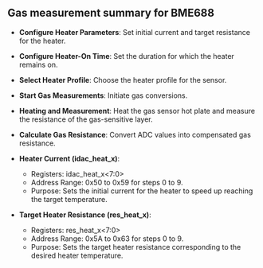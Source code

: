 ## Gas measurement summary for BME688

- **Configure Heater Parameters**: Set initial current and target resistance for the heater.
- **Configure Heater-On Time**: Set the duration for which the heater remains on.
- **Select Heater Profile**: Choose the heater profile for the sensor.
- **Start Gas Measurements**: Initiate gas conversions.
- **Heating and Measurement**: Heat the gas sensor hot plate and measure the resistance of the gas-sensitive layer.
- **Calculate Gas Resistance**: Convert ADC values into compensated gas resistance.

- **Heater Current (idac_heat_x)**:
  - Registers: idac_heat_x<7:0>
  - Address Range: 0x50 to 0x59 for steps 0 to 9.
  - Purpose: Sets the initial current for the heater to speed up reaching the target temperature.

- **Target Heater Resistance (res_heat_x)**:
  - Registers: res_heat_x<7:0>
  - Address Range: 0x5A to 0x63 for steps 0 to 9.
  - Purpose: Sets the target heater resistance corresponding to the desired heater temperature.


